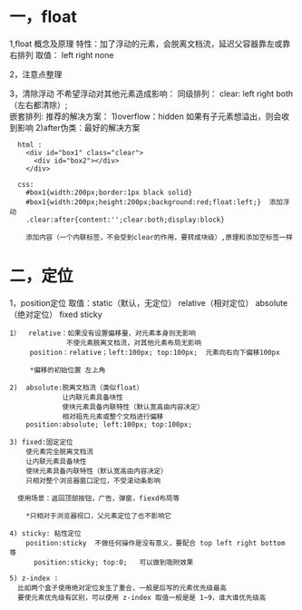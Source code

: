 

# 一，float
  1,float 概念及原理
    特性：加了浮动的元素，会脱离文档流，延迟父容器靠左或靠右排列
    取值： left right none

  2，注意点整理

  3，清除浮动
    不希望浮动对其他元素造成影响：
      同级排列： clear: left right both（左右都清除）;  
      嵌套排列: 
        推荐的解决方案：
          1)overflow：hidden 如果有子元素想溢出，则会收到影响
          2)after伪类：最好的解决方案
      
      html :
        <div id="box1" class="clear">
          <div id="box2"></div>
        </div>

      css:
        #box1{width:200px;border:1px black solid}
        #box1{width:200px;height:200px;background:red;float:left;}  添加浮动
        .clear:after{content:'';clear:both;display:block} 

        添加内容（一个内联标签，不会受到clear的作用，要转成块级）,原理和添加空标签一样

# 二，定位
  1，position定位
    取值：static（默认，无定位） relative（相对定位） absolute（绝对定位） fixed  sticky

    1）  relative：如果没有设置偏移量，对元素本身则无影响
                  不使元素脱离文档流，对其他元素布局无影响
         position：relative；left:100px; top:100px;  元素向右向下偏移100px

         *偏移的初始位置 左上角

    2)  absolute:脱离文档流（类似float）
                 让内联元素具备块性
                 使块元素具备内联特性（默认宽高由内容决定）
                 相对祖先元素或整个文档进行偏移
        position:absolute; left:100px; top:100px;

    3) fixed:固定定位
        使元素完全脱离文档流
        让内联元素具备块性
        使块元素具备内联特性（默认宽高由内容决定）
        只相对整个浏览器窗口定位，不受滚动条影响  
      
      使用场景：返回顶部按钮，广告，弹窗，fiexd布局等

        *只相对于浏览器视口，父元素定位了也不影响它

    4) sticky: 粘性定位
        position:sticky  不做任何操作是没有意义，要配合 top left right bottom 等
          position:sticky; top:0;   可以做到吸附效果

    5) z-index : 
      比如两个盒子使用绝对定位发生了重合，一般是后写的元素优先级最高
      要使元素优先级有区别，可以使用 z-index 取值一般是是 1~9，谁大谁优先级高
